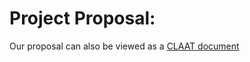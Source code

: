 # Project Proposal:
Our proposal can also be viewed as a [CLAAT document](https://codelabs-preview.appspot.com/?file_id=1-Jo1E-aRJ5Ai2sq7PL3ciHluZiYjOL_gGyqcAfr09Ho#5)
